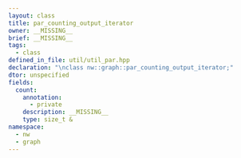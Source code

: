 ```yaml
---
layout: class
title: par_counting_output_iterator
owner: __MISSING__
brief: __MISSING__
tags:
  - class
defined_in_file: util/util_par.hpp
declaration: "\nclass nw::graph::par_counting_output_iterator;"
dtor: unspecified
fields:
  count:
    annotation:
      - private
    description: __MISSING__
    type: size_t &
namespace:
  - nw
  - graph
---
```


```{index}  par_counting_output_iterator
```


